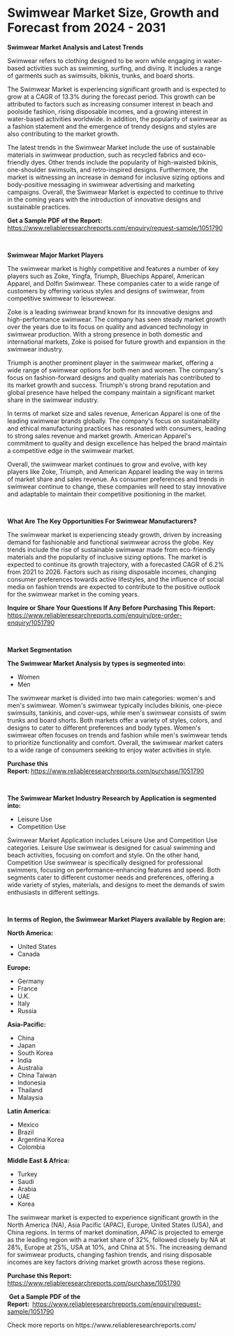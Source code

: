 <p><h1>Swimwear Market Size, Growth and Forecast from 2024 - 2031</h1></p><p><strong>Swimwear Market Analysis and Latest Trends</strong></p>
<p><p>Swimwear refers to clothing designed to be worn while engaging in water-based activities such as swimming, surfing, and diving. It includes a range of garments such as swimsuits, bikinis, trunks, and board shorts.</p><p>The Swimwear Market is experiencing significant growth and is expected to grow at a CAGR of 13.3% during the forecast period. This growth can be attributed to factors such as increasing consumer interest in beach and poolside fashion, rising disposable incomes, and a growing interest in water-based activities worldwide. In addition, the popularity of swimwear as a fashion statement and the emergence of trendy designs and styles are also contributing to the market growth.</p><p>The latest trends in the Swimwear Market include the use of sustainable materials in swimwear production, such as recycled fabrics and eco-friendly dyes. Other trends include the popularity of high-waisted bikinis, one-shoulder swimsuits, and retro-inspired designs. Furthermore, the market is witnessing an increase in demand for inclusive sizing options and body-positive messaging in swimwear advertising and marketing campaigns. Overall, the Swimwear Market is expected to continue to thrive in the coming years with the introduction of innovative designs and sustainable practices.</p></p>
<p><strong>Get a Sample PDF of the Report:&nbsp;</strong> <a href="https://www.reliableresearchreports.com/enquiry/request-sample/1051790">https://www.reliableresearchreports.com/enquiry/request-sample/1051790</a></p>
<p>&nbsp;</p>
<p><strong>Swimwear Major Market Players</strong></p>
<p><p>The swimwear market is highly competitive and features a number of key players such as Zoke, Yingfa, Triumph, Bluechips Apparel, American Apparel, and Dolfin Swimwear. These companies cater to a wide range of customers by offering various styles and designs of swimwear, from competitive swimwear to leisurewear.</p><p>Zoke is a leading swimwear brand known for its innovative designs and high-performance swimwear. The company has seen steady market growth over the years due to its focus on quality and advanced technology in swimwear production. With a strong presence in both domestic and international markets, Zoke is poised for future growth and expansion in the swimwear industry.</p><p>Triumph is another prominent player in the swimwear market, offering a wide range of swimwear options for both men and women. The company's focus on fashion-forward designs and quality materials has contributed to its market growth and success. Triumph's strong brand reputation and global presence have helped the company maintain a significant market share in the swimwear industry.</p><p>In terms of market size and sales revenue, American Apparel is one of the leading swimwear brands globally. The company's focus on sustainability and ethical manufacturing practices has resonated with consumers, leading to strong sales revenue and market growth. American Apparel's commitment to quality and design excellence has helped the brand maintain a competitive edge in the swimwear market.</p><p>Overall, the swimwear market continues to grow and evolve, with key players like Zoke, Triumph, and American Apparel leading the way in terms of market share and sales revenue. As consumer preferences and trends in swimwear continue to change, these companies will need to stay innovative and adaptable to maintain their competitive positioning in the market.</p></p>
<p>&nbsp;</p>
<p><strong>What Are The Key Opportunities For Swimwear Manufacturers?</strong></p>
<p><p>The swimwear market is experiencing steady growth, driven by increasing demand for fashionable and functional swimwear across the globe. Key trends include the rise of sustainable swimwear made from eco-friendly materials and the popularity of inclusive sizing options. The market is expected to continue its growth trajectory, with a forecasted CAGR of 6.2% from 2021 to 2026. Factors such as rising disposable incomes, changing consumer preferences towards active lifestyles, and the influence of social media on fashion trends are expected to contribute to the positive outlook for the swimwear market in the coming years.</p></p>
<p><strong>Inquire or Share Your Questions If Any Before Purchasing This Report:</strong> <a href="https://www.reliableresearchreports.com/enquiry/pre-order-enquiry/1051790">https://www.reliableresearchreports.com/enquiry/pre-order-enquiry/1051790</a></p>
<p>&nbsp;</p>
<p><strong>Market Segmentation</strong></p>
<p><strong>The Swimwear Market Analysis by types is segmented into:</strong></p>
<p><ul><li>Women</li><li>Men</li></ul></p>
<p><p>The swimwear market is divided into two main categories: women's and men's swimwear. Women's swimwear typically includes bikinis, one-piece swimsuits, tankinis, and cover-ups, while men's swimwear consists of swim trunks and board shorts. Both markets offer a variety of styles, colors, and designs to cater to different preferences and body types. Women's swimwear often focuses on trends and fashion while men's swimwear tends to prioritize functionality and comfort. Overall, the swimwear market caters to a wide range of consumers seeking to enjoy water activities in style.</p></p>
<p><strong>Purchase this Report:&nbsp;</strong><a href="https://www.reliableresearchreports.com/purchase/1051790">https://www.reliableresearchreports.com/purchase/1051790</a></p>
<p>&nbsp;</p>
<p><strong>The Swimwear Market Industry Research by Application is segmented into:</strong></p>
<p><ul><li>Leisure Use</li><li>Competition Use</li></ul></p>
<p><p>Swimwear Market Application includes Leisure Use and Competition Use categories. Leisure Use swimwear is designed for casual swimming and beach activities, focusing on comfort and style. On the other hand, Competition Use swimwear is specifically designed for professional swimmers, focusing on performance-enhancing features and speed. Both segments cater to different customer needs and preferences, offering a wide variety of styles, materials, and designs to meet the demands of swim enthusiasts in different settings.</p></p>
<p>&nbsp;</p>
<p><strong>In terms of Region, the Swimwear Market Players available by Region are:</strong></p>
<p>
    <p> <strong> North America: </strong>
        <ul>
            <li>United States</li>
            <li>Canada</li>
        </ul>
        </p> 
    <p> <strong> Europe: </strong>
        <ul>
            <li>Germany</li>
            <li>France</li>
            <li>U.K.</li>
            <li>Italy</li>
            <li>Russia</li>
        </ul>
        </p> 
    <p> <strong> Asia-Pacific: </strong>
        <ul>
            <li>China</li>
            <li>Japan</li>
            <li>South Korea</li>
            <li>India</li>
            <li>Australia</li>
            <li>China Taiwan</li>
            <li>Indonesia</li>
            <li>Thailand</li>
            <li>Malaysia</li>
        </ul>
        </p> 
    <p> <strong> Latin America: </strong>
        <ul>
            <li>Mexico</li>
            <li>Brazil</li>
            <li>Argentina Korea</li>
            <li>Colombia</li>
        </ul>
        </p> 
    <p> <strong> Middle East & Africa: </strong>
        <ul>
            <li>Turkey</li>
            <li>Saudi</li>
            <li>Arabia</li>
            <li>UAE</li>
            <li>Korea</li>
        </ul>
    </p>
    </p>
<p><p>The swimwear market is expected to experience significant growth in the North America (NA), Asia Pacific (APAC), Europe, United States (USA), and China regions. In terms of market domination, APAC is projected to emerge as the leading region with a market share of 32%, followed closely by NA at 28%, Europe at 25%, USA at 10%, and China at 5%. The increasing demand for swimwear products, changing fashion trends, and rising disposable incomes are key factors driving market growth across these regions.</p></p>
<p><strong>Purchase this Report: </strong><a href="https://www.reliableresearchreports.com/purchase/1051790">https://www.reliableresearchreports.com/purchase/1051790</a></p>
<p>&nbsp;<strong>Get a Sample PDF of the Report:&nbsp;&nbsp;</strong><a href="https://www.reliableresearchreports.com/enquiry/request-sample/1051790">https://www.reliableresearchreports.com/enquiry/request-sample/1051790</a></p>
<p><strong></strong></p>
<p>Check more reports on https://www.reliableresearchreports.com/</p>